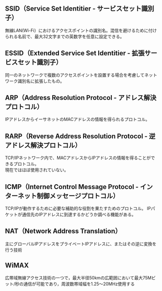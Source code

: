 ﻿## SSID（Service Set Identitier - サービスセット識別子）

無線LAN(Wi-Fi）におけるアクセスポイントの識別名。混信を避けるために付けられる名前で、最大32文字までの英数字を任意に設定できる。

## ESSID（Extended Service Set Identitier - 拡張サービスセット識別子）

同一のネットワークで複数のアクセスポイントを設置する場合を考慮してネットワーク識別名に拡張したもの。

## ARP（Address Resolution Protocol - アドレス解決プロトコル）

IPアドレスからイーサネットのMACアドレスの情報を得られるプロトコル。

## RARP（Reverse Address Resolution Protocol - 逆アドレス解決プロトコル）

TCP/IPネットワーク内で、MACアドレスからIPアドレスの情報を得ることができるプロトコル。<br>
現在ではほぼ使用されていない。

## ICMP（Internet Control Message Protocol - インターネット制御メッセージプロトコル）

TCP/IPが動作するために必要な補助的な役割を果たすためのプロトコル。
IPパケットが通信先のIPアドレスに到達するかどうか調べる機能がある。

## NAT（Network Address Translation）

主にグローバルIPアドレスをプライベートIPアドレスに、またはその逆に変換を行う技術

## WiMAX

広帯域無線アクセス技術の一つで，最大半径50kmの広範囲において最大75Mビット/秒の通信が可能であり，周波数帯域幅を1.25～20MHz使用する
